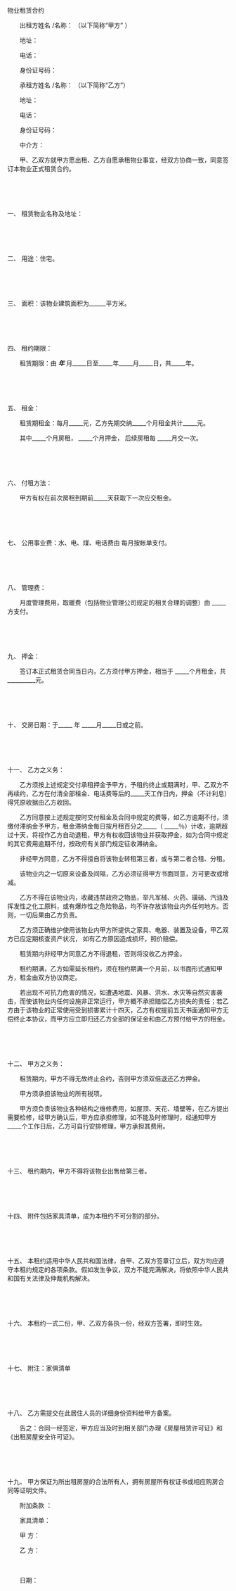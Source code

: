 



物业租赁合约



 

　　出租方姓名 /名称： （以下简称“甲方” ）

　　地址：

　　电话：

　　身份证号码：　　

　　承租方姓名 /名称： （以下简称“乙方”）

　　地址：

　　电话：

　　身份证号码：　　

　　中介方：　　

　　甲、乙双方就甲方愿出租、乙方自愿承租物业事宜，经双方协商一致，同意签订本物业正式租赁合约。

　　

　　

一、
租赁物业名称及地址：

　　

　　

二、
用途：住宅。

　　

　　

三、
面积：该物业建筑面积为______平方米。

　　

　　

四、
租约期限：

　　租赁期限：由 _____年_____ 月_____日至_____年_____月_____日，共_____年。

　　

　　

五、
租金：

　　租赁期租金：每月_____元，乙方先期交纳_____个月租金共计_____元。

　　其中_____个月房租， _____个月押金， 后续房租每 _____月交一次。

　　

　　

六、
付租方法：

　　甲方有权在前次房租到期前_____天获取下一次应交租金。

　　

　　

七、
公用事业费：水、电、煤、电话费由 每月按帐单支付。

　　

　　

八、
管理费：

　　月度管理费用，取暖费（包括物业管理公司规定的相关合理的调整）由 _____方支付。

　　

　　

九、
押金：

　　签订本正式租赁合同当日内，乙方须付甲方押金，相当于 _____个月租金，共__________元。

　　

　　

十、
交房日期：于_____ 年 _____月_____日或之前。

　　

　　

十一、
乙方之义务：

　　乙方须按上述规定交付承租押金予甲方，予租约终止或期满时，甲、乙双方不再续约，乙方在付清全部租金、电话费等后的_____天工作日内，押金（不计利息）得凭原收据由乙方收回。

　　乙方同意按上述规定按时交付租金及合同中规定的费等，如乙方逾期不付，须缴付滞纳金予甲方，租金滞纳金每日按月租百分之_____（ _____％）计收，逾期超过十天，将视作乙方自动退租，甲方有权收回该物业并获取押金，如为合同中规定的其它费用逾期不付，按政府有关部门规定征收滞纳金。

　　非经甲方同意，乙方不得擅自将该物业转租第三者，或与第二者合租、分租。

　　该物业内之一切原来设备及间隔，乙方必须征得甲方书面同意，方可更改或增减。

　　乙方不得在该物业内，收藏违禁政府之物品，举凡军械、火药、璜硝、汽油及挥发性之化工原料，或有爆炸性之危险物品，均不许存放该物业内外任何地方。否则，一切后果由乙方负责。

　　乙方须正确维护使用该物业内甲方所提供之家具、电器、装置及设备，甲乙双方已应定期核查资产状况， 如有乙方原因造成损坏，照价赔偿。

　　租赁期内非经甲方同意乙方不得退租，否则将没收乙方押金。

　　租约期满，乙方如需延长租约，须在租约期满一个月前，以书面形式通知甲方，租金由双方协议商定。

　　若出现不可抗力危害的情况，如遭遇地震、风暴、洪水、水灾等自然灾害袭击，而使该物业内任何设施非正常运行，甲方概不承担赔偿乙方损失的责任；若乙方由于该物业的正常使用受到损害累计十四天，乙方有权提前五天书面通知甲方无偿终止本协议，而甲方应立即归还乙方全部的保证金和由乙方预付给甲方的租金。

　　

　　

十二、
甲方之义务：

　　租赁期内，甲方不得无故终止合约，否则甲方须双倍退还乙方押金。

　　甲方须承担该物业的所有税项。

　　甲方须负责该物业各种结构之维修费用，如屋顶、天花、墙壁等，在乙方提出需要检修，经甲方确认后，甲方应承担修理，如不能及时修理时，经通知甲方_____个工作日后，乙方可自行安排修理，甲方承担其费用。

　　

　　

十三、
租约期内，甲方不得将该物业出售给第三者。

　　

　　

十四、
附件包括家具清单，成为本租约不可分割的部分。

　　

　　

十五、
本租约适用中华人民共和国法律，自甲、乙双方签章订立后，双方均应遵守本租约规定的各项条款。假如发生争议，双方不能完满解决，将依照中华人民共和国有关法律及仲裁机构解决。

　　

　　

十六、
本租约一式二份，甲、乙双方各执一份，经双方签署，即时生效。

　　

　　

十七、
 附注：家俱清单

　　

　　

十八、
乙方需提交在此居住人员的详细身份资料给甲方备案。

　　告之：合同一经签定，甲方应当及时到相关部门办理《房屋租赁许可证》和 《出租房屋安全许可证》。

　　

　　

十九、
甲方保证为所出租房屋的合法所有人，拥有房屋所有权证书或相应购房合同等证明文件。　　

　　附加条款 ：

　　家具清单：　　

　　甲 方：

　　乙 方：

　　


 　　日期：
 
　　



　　